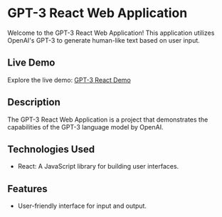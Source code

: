 # GPT-3 React Web Application

Welcome to the GPT-3 React Web Application! This application utilizes OpenAI's GPT-3 to generate human-like text based on user input.

## Live Demo

Explore the live demo: [GPT-3 React Demo](https://h0ssamahmed.github.io/gpt3-react/)

## Description

The GPT-3 React Web Application is a project that demonstrates the capabilities of the GPT-3 language model by OpenAI.

## Technologies Used

- React: A JavaScript library for building user interfaces.

## Features
- User-friendly interface for input and output.

